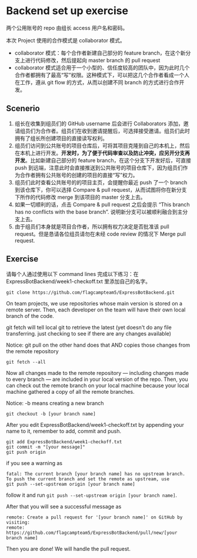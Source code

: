 # Backend set up exercise
两个公用账号的 repo 由组长 access 用户名和密码。

本次 Project 使用的合作模式是 collaborator 模式。

- collaborator 模式：每个合作者新建自己部分的 feature branch，在这个新分支上进行代码修改，然后提起向 master branch 的 pull request
- collaborator 模式适合用于一个小型的、信任度较高的团队中，因为此时几个合作者都拥有了最高“写”权限。这种模式下，可以把这几个合作者看成一个人在工作，遵从 git flow 的方式，从而以创建不同 branch 的方式进行合作开发。

## Scenerio

1) 组长在收集到组员们的 GitHub username 后会进行 Collaborators 添加，邀请组员们为合作者。组员们在收到邀请提醒后，可选择接受邀请。组员们此时拥有了组长所创建项目的直接读写权利。
2) 组员们访问到公共账号的项目仓库后，可将其项目克隆到自己的本机上，然后在本机上进行开发。**开发时，为了便于代码审查以及防止冲突，应另开分支再开发**。比如新建自己部分的 feature branch，在这个分支下开发好后，可直接 push 到远端，注意此时会直接推送到公共账号的项目仓库下，因为组员们作为合作者拥有公共账号的创建的项目的直接“写”权力。
3) 组员们此时查看公共账号的的项目主页，会提醒你最近 push 了一个 branch 到该仓库下，你可以选择 Compare & pull request，从而试图将你在新分支下所作的代码修改 merge 到该项目的 master 分支上去。
4) 如果一切顺利的话，点击 Compare & pull request 之后会提示 “This branch has no conflicts with the base branch”. 说明新分支可以被顺利融合到主分支上去。
5) 由于组员们本身就是项目合作者，所以拥有权力决定是否批准该 pull request。但是恳请各位组员请勿在未经 code review 的情况下 Merge pull request. 

## Exercise

请每个人通过使用以下 command lines 完成以下练习：在 ExpressBotBackend/week1-checkoff.txt 里添加自己的名字。
```
git clone https://github.com/flagcampteam5/ExpressBotBackend.git
```

On team projects, we use repositories whose main version is stored on a remote server. 
Then, each developer on the team will have their own local branch of the code.

git fetch will tell local git to retrieve the latest 
(yet doesn't do any file transferring. just checking to see if there are any changes available)

Notice: git pull on the other hand does that AND copies those changes from the remote repository

```
git fetch --all
```

Now all changes made to the remote repository — including changes made to every branch — are included in your local version of the repo.
Then, you can check out the remote branch on your local machine because your local machine gathered a copy of all the remote branches.

Notice: -b means creating a new branch
```
git checkout -b [your branch name]
```

After you edit ExpressBotBackend/week1-checkoff.txt by appending your name to it, remember to add, commit and push. 

```
git add ExpressBotBackend/week1-checkoff.txt
git commit -m "[your message]"
git push origin
```

if you see a warning as

```
fatal: The current branch [your branch name] has no upstream branch.
To push the current branch and set the remote as upstream, use 
git push --set-upstream origin [your branch name]
```
follow it and run ``git push --set-upstream origin [your branch name]``.

After that you will see a successful message as

```
remote: Create a pull request for '[your branch name]' on GitHub by visiting:
remote:      https://github.com/flagcampteam5/ExpressBotBackend/pull/new/[your branch name]
```

Then you are done! We will handle the pull request.
